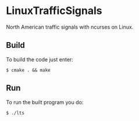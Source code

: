# LinuxTrafficSignals
North American traffic signals with ncurses on Linux.

## Build
To build the code just enter:
```
$ cmake . && make
```

## Run
To run the built program you do:
```
$ ./lts
```

